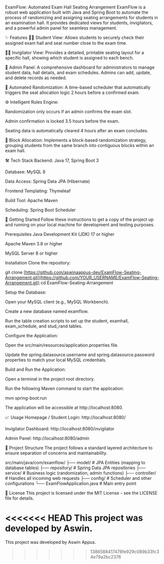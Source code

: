 ExamFlow: Automated Exam Hall Seating Arrangement
ExamFlow is a robust web application built with Java and Spring Boot to automate the process of randomizing and assigning seating arrangements for students in an examination hall. It provides dedicated views for students, invigilators, and a powerful admin panel for seamless management.

✨ Features
👨‍🎓 Student View: Allows students to securely check their assigned exam hall and seat number close to the exam time.

🧑‍🏫 Invigilator View: Provides a detailed, printable seating layout for a specific hall, showing which student is assigned to each bench.

👑 Admin Panel: A comprehensive dashboard for administrators to manage student data, hall details, and exam schedules. Admins can add, update, and delete records as needed.

🤖 Automated Randomization: A time-based scheduler that automatically triggers the seat allocation logic 2 hours before a confirmed exam.

⚙️ Intelligent Rules Engine:

Randomization only occurs if an admin confirms the exam slot.

Admin confirmation is locked 3.5 hours before the exam.

Seating data is automatically cleared 4 hours after an exam concludes.

🧱 Block Allocation: Implements a block-based randomization strategy, grouping students from the same branch into contiguous blocks within an exam hall.

🛠️ Tech Stack
Backend: Java 17, Spring Boot 3

Database: MySQL 8

Data Access: Spring Data JPA (Hibernate)

Frontend Templating: Thymeleaf

Build Tool: Apache Maven

Scheduling: Spring Boot Scheduler

🚀 Getting Started
Follow these instructions to get a copy of the project up and running on your local machine for development and testing purposes.

Prerequisites
Java Development Kit (JDK) 17 or higher

Apache Maven 3.8 or higher

MySQL Server 8 or higher

Installation
Clone the repository:

git clone [https://github.com/aswinaappus-dev/ExamFlow-Seating-Arrangement.git](https://github.com/YOUR_USERNAME/ExamFlow-Seating-Arrangement.git)
cd ExamFlow-Seating-Arrangement

Setup the Database:

Open your MySQL client (e.g., MySQL Workbench).

Create a new database named examflow.

Run the table creation scripts to set up the student, examhall, exam_schedule, and stud_rand tables.

Configure the Application:

Open the src/main/resources/application.properties file.

Update the spring.datasource.username and spring.datasource.password properties to match your local MySQL credentials.

Build and Run the Application:

Open a terminal in the project root directory.

Run the following Maven command to start the application:

mvn spring-boot:run

The application will be accessible at http://localhost:8080.

📈 Usage
Homepage / Student Login: http://localhost:8080/

Invigilator Dashboard: http://localhost:8080/invigilator

Admin Panel: http://localhost:8080/admin

📂 Project Structure
The project follows a standard layered architecture to ensure separation of concerns and maintainability.

src/main/java/com/examflow/
├── model/         # JPA Entities (mapping to database tables)
├── repository/    # Spring Data JPA repositories
├── service/       # Business logic (randomization, admin functions)
├── controller/    # Handles all incoming web requests
├── config/        # Scheduler and other configurations
└── ExamFlowApplication.java # Main entry point

📄 License
This project is licensed under the MIT License - see the LICENSE file for details.

<<<<<<< HEAD
This project was developed by Aswin.
=======
This project was developed by Aswin Appus.
>>>>>>> 1386588417478fe929c089b33fc34e79a2bc2376
